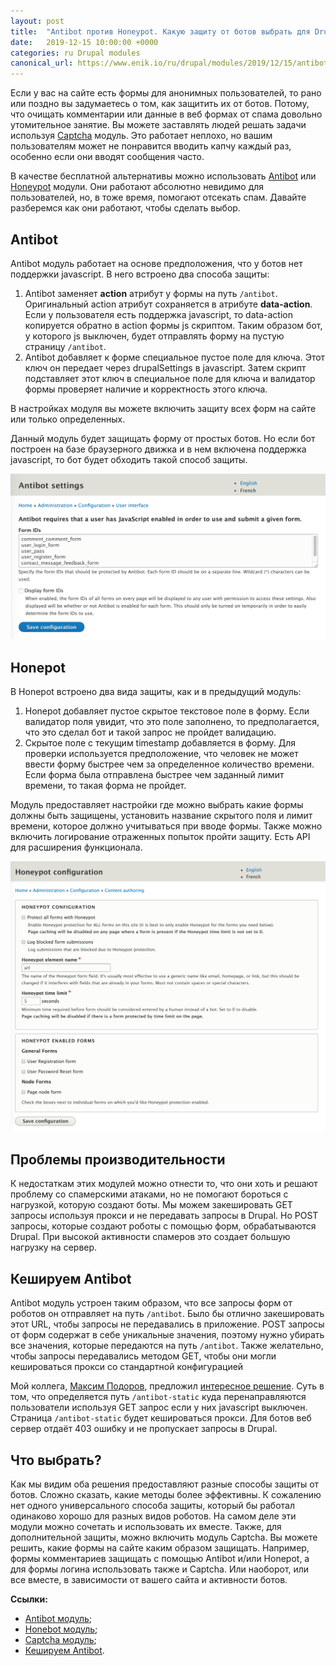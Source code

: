 ```yaml
---
layout: post
title:  "Antibot против Honeypot. Какую защиту от ботов выбрать для Drupal"
date:   2019-12-15 10:00:00 +0000
categories: ru Drupal modules
canonical_url: https://www.enik.io/ru/drupal/modules/2019/12/15/antibot-vs-honebot.html
---
```

Если у вас на сайте есть формы для анонимных пользователей, то рано или поздно вы задумаетесь о том, как защитить их от ботов. Потому, что очищать комментарии или данные в веб формах от спама довольно утомительное занятие.
Вы можете заставлять людей решать задачи используя [Captcha](https://www.drupal.org/project/captcha) модуль. Это работает неплохо, но  вашим пользователям может не понравится вводить капчу каждый раз, особенно если они вводят сообщения часто.

В качестве бесплатной альтернативы можно использовать [Antibot](https://www.drupal.org/project/antibot) или [Honeypot](https://www.drupal.org/project/honeypot) модули. Они работают абсолютно невидимо для пользователей, но, в тоже время, помогают отсекать спам. Давайте разберемся как они работают, чтобы сделать выбор.

## Antibot

Antibot модуль работает на основе предположения, что у ботов нет поддержки javascript. В него встроено два способа защиты:

1. Antibot заменяет **action** атрибут у формы на путь `/antibot`. Оригинальный action атрибут сохраняется в атрибуте **data-action**. Если у пользователя есть поддержка javascript, то data-action копируется обратно в action формы js скриптом. Таким образом бот, у которого js выключен, будет отправлять форму на пустую страницу `/antibot`.
2. Antibot добавляет к форме специальное пустое поле для ключа. Этот ключ он передает через drupalSettings в javascript. Затем скрипт подставляет этот ключ в специальное поле для ключа и валидатор формы проверяет наличие и корректность этого ключа.

В настройках модуля вы можете включить защиту всех форм на сайте или только определенных.

Данный модуль будет защищать форму от простых ботов. Но если бот построен на базе браузерного движка и в нем включена поддержка javascript, то бот будет обходить такой способ защиты.

![Страница конфигурации Antibot](/assets/content/2019-12-15-antibot-vs-honebot/antibot_settings.png)

## Honepot

 В Honepot встроено два вида защиты, как и в предыдущий модуль:

1. Honepot добавляет пустое скрытое текстовое поле в форму. Если валидатор поля увидит, что это поле заполнено, то предполагается, что это сделал бот и такой запрос не пройдет валидацию.
2. Скрытое поле с текущим timestamp добавляется в форму. Для проверки используется предположение, что человек не может ввести форму быстрее чем за определенное количество времени. Если форма была отправлена быстрее чем заданный лимит времени, то такая форма не пройдет.

Модуль предоставляет настройки где можно выбрать какие формы должны быть защищены, установить название скрытого поля и лимит времени, которое должно учитываться при вводе формы. Также можно включить логирование отраженных попыток пройти защиту. Есть API для расширения функционала.

![Страница конфигурации Honepot](/assets/content/2019-12-15-antibot-vs-honebot/honeypot_settings.png)

## Проблемы производительности

К недостаткам этих модулей можно отнести то, что они хоть и решают проблему со спамерскими атаками, но не помогают бороться с нагрузкой, которую создают боты. Мы можем закешировать GET запросы используя прокси и не передавать запросы в Drupal. Но POST запросы, которые создают роботы с помощью форм, обрабатываются Drupal. При высокой активности спамеров это создает большую нагрузку на сервер.

## Кешируем Antibot

Antibot модуль устроен таким образом, что все запросы форм от роботов он отправляет на путь `/antibot`. Было бы отлично закешировать этот URL, чтобы запросы не передавались в приложение. POST запросы от форм содержат в себе уникальные значения, поэтому нужно убирать все значения, которые передаются на путь `/antibot`. Также желательно, чтобы запросы передавались методом GET, чтобы они могли кешироваться прокси со стандартной конфигурацией

Мой коллега, [Максим Подоров](https://www.drupal.org/u/maximpodorov), предложил [интересное решение](https://www.drupal.org/project/antibot/issues/3098088#comment-13378664). Суть в том, что определяется путь `/antibot-static` куда перенаправляются пользователи используя GET запрос если у них javascript выключен. Страница `/antibot-static` будет кешироваться прокси. Для ботов веб сервер отдаёт 403 ошибку и не пропускает запросы в Drupal.

## Что выбрать?

Как мы видим оба решения предоставляют разные способы защиты от ботов. Сложно сказать, какие методы более эффективны. К сожалению нет одного универсального способа защиты, который бы работал одинаково хорошо для разных видов роботов. На самом деле эти модули можно сочетать и использовать их вместе. Также, для дополнительной защиты, можно включить модуль Captcha. Вы можете решить, какие формы на сайте каким образом защищать. Например, формы комментариев защищать с помощью Antibot и/или Honepot, а для формы логина использовать также и Captcha. Или наоборот, или все вместе, в зависимости от вашего сайта и активности ботов.

**Ссылки:**

* [Antibot модуль](https://www.drupal.org/project/antibot);
* [Honebot модуль](https://www.drupal.org/project/honeypot);
* [Captcha модуль](https://www.drupal.org/project/captcha);
* [Кешируем Antibot](https://www.drupal.org/project/antibot/issues/3098088#comment-13378664).
